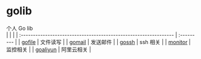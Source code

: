 # golib
个人 Go lib  
|                                                                  |            |
| :--------------------------------------------------------------- | :--------- |
| [gofile](https://github.com/fxtaoo/golib/tree/master/gofile)     | 文件读写   |
| [gomail](https://github.com/fxtaoo/golib/tree/master/gomail)     | 发送邮件   |
| [gossh](https://github.com/fxtaoo/golib/tree/master/gossh)       | ssh 相关   |
| [monitor](https://github.com/fxtaoo/golib/tree/master/monitor)   | 监控相关   |
| [goaliyun](https://github.com/fxtaoo/golib/tree/master/goaliyun) | 阿里云相关 |
